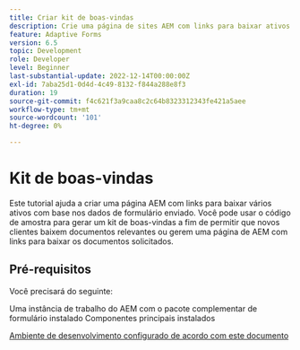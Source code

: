 ```yaml
---
title: Criar kit de boas-vindas
description: Crie uma página de sites AEM com links para baixar ativos com base nos dados de formulário enviados.
feature: Adaptive Forms
version: 6.5
topic: Development
role: Developer
level: Beginner
last-substantial-update: 2022-12-14T00:00:00Z
exl-id: 7aba25d1-0d4d-4c49-8132-f844a288e8f3
duration: 19
source-git-commit: f4c621f3a9caa8c2c64b8323312343fe421a5aee
workflow-type: tm+mt
source-wordcount: '101'
ht-degree: 0%

---
```


# Kit de boas-vindas

Este tutorial ajuda a criar uma página AEM com links para baixar vários ativos com base nos dados de formulário enviado. Você pode usar o código de amostra para gerar um kit de boas-vindas a fim de permitir que novos clientes baixem documentos relevantes ou gerem uma página de AEM com links para baixar os documentos solicitados.

## Pré-requisitos

Você precisará do seguinte:

Uma instância de trabalho do AEM com o pacote complementar de formulário instalado Componentes principais instalados

[Ambiente de desenvolvimento configurado de acordo com este documento](https://experienceleague.adobe.com/docs/experience-manager-learn/forms/creating-your-first-osgi-bundle/create-your-first-osgi-bundle.html)
